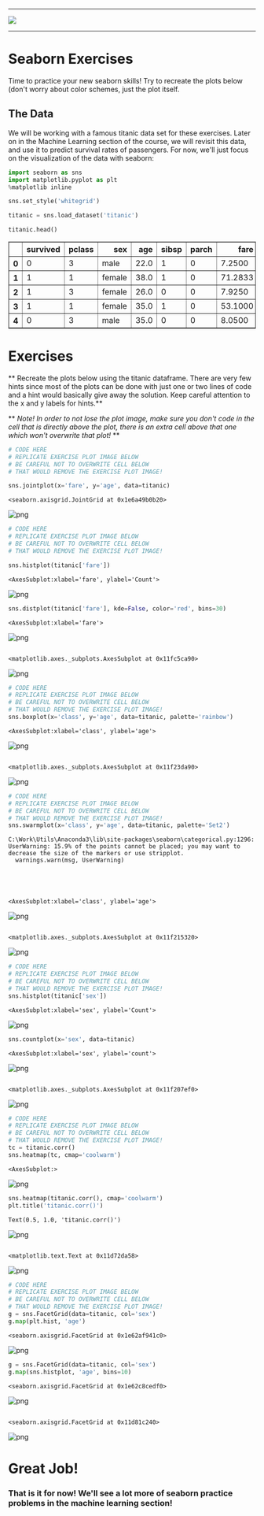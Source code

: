 ___

<a href='http://www.pieriandata.com'> <img src='../Pierian_Data_Logo.png' /></a>
___
# Seaborn Exercises

Time to practice your new seaborn skills! Try to recreate the plots below (don't worry about color schemes, just the plot itself.

## The Data

We will be working with a famous titanic data set for these exercises. Later on in the Machine Learning section of the course, we will revisit this data, and use it to predict survival rates of passengers. For now, we'll just focus on the visualization of the data with seaborn:


```python
import seaborn as sns
import matplotlib.pyplot as plt
%matplotlib inline
```


```python
sns.set_style('whitegrid')
```


```python
titanic = sns.load_dataset('titanic')
```


```python
titanic.head()
```




<div>
<style scoped>
    .dataframe tbody tr th:only-of-type {
        vertical-align: middle;
    }

    .dataframe tbody tr th {
        vertical-align: top;
    }

    .dataframe thead th {
        text-align: right;
    }
</style>
<table border="1" class="dataframe">
  <thead>
    <tr style="text-align: right;">
      <th></th>
      <th>survived</th>
      <th>pclass</th>
      <th>sex</th>
      <th>age</th>
      <th>sibsp</th>
      <th>parch</th>
      <th>fare</th>
      <th>embarked</th>
      <th>class</th>
      <th>who</th>
      <th>adult_male</th>
      <th>deck</th>
      <th>embark_town</th>
      <th>alive</th>
      <th>alone</th>
    </tr>
  </thead>
  <tbody>
    <tr>
      <th>0</th>
      <td>0</td>
      <td>3</td>
      <td>male</td>
      <td>22.0</td>
      <td>1</td>
      <td>0</td>
      <td>7.2500</td>
      <td>S</td>
      <td>Third</td>
      <td>man</td>
      <td>True</td>
      <td>NaN</td>
      <td>Southampton</td>
      <td>no</td>
      <td>False</td>
    </tr>
    <tr>
      <th>1</th>
      <td>1</td>
      <td>1</td>
      <td>female</td>
      <td>38.0</td>
      <td>1</td>
      <td>0</td>
      <td>71.2833</td>
      <td>C</td>
      <td>First</td>
      <td>woman</td>
      <td>False</td>
      <td>C</td>
      <td>Cherbourg</td>
      <td>yes</td>
      <td>False</td>
    </tr>
    <tr>
      <th>2</th>
      <td>1</td>
      <td>3</td>
      <td>female</td>
      <td>26.0</td>
      <td>0</td>
      <td>0</td>
      <td>7.9250</td>
      <td>S</td>
      <td>Third</td>
      <td>woman</td>
      <td>False</td>
      <td>NaN</td>
      <td>Southampton</td>
      <td>yes</td>
      <td>True</td>
    </tr>
    <tr>
      <th>3</th>
      <td>1</td>
      <td>1</td>
      <td>female</td>
      <td>35.0</td>
      <td>1</td>
      <td>0</td>
      <td>53.1000</td>
      <td>S</td>
      <td>First</td>
      <td>woman</td>
      <td>False</td>
      <td>C</td>
      <td>Southampton</td>
      <td>yes</td>
      <td>False</td>
    </tr>
    <tr>
      <th>4</th>
      <td>0</td>
      <td>3</td>
      <td>male</td>
      <td>35.0</td>
      <td>0</td>
      <td>0</td>
      <td>8.0500</td>
      <td>S</td>
      <td>Third</td>
      <td>man</td>
      <td>True</td>
      <td>NaN</td>
      <td>Southampton</td>
      <td>no</td>
      <td>True</td>
    </tr>
  </tbody>
</table>
</div>



# Exercises

** Recreate the plots below using the titanic dataframe. There are very few hints since most of the plots can be done with just one or two lines of code and a hint would basically give away the solution. Keep careful attention to the x and y labels for hints.**

** *Note! In order to not lose the plot image, make sure you don't code in the cell that is directly above the plot, there is an extra cell above that one which won't overwrite that plot!* **


```python
# CODE HERE
# REPLICATE EXERCISE PLOT IMAGE BELOW
# BE CAREFUL NOT TO OVERWRITE CELL BELOW
# THAT WOULD REMOVE THE EXERCISE PLOT IMAGE!

```


```python
sns.jointplot(x='fare', y='age', data=titanic)
```




    <seaborn.axisgrid.JointGrid at 0x1e6a49b0b20>




    
![png](output_8_1.png)
    



```python
# CODE HERE
# REPLICATE EXERCISE PLOT IMAGE BELOW
# BE CAREFUL NOT TO OVERWRITE CELL BELOW
# THAT WOULD REMOVE THE EXERCISE PLOT IMAGE!

sns.histplot(titanic['fare'])

```




    <AxesSubplot:xlabel='fare', ylabel='Count'>




    
![png](output_9_1.png)
    



```python
sns.distplot(titanic['fare'], kde=False, color='red', bins=30)
```




    <AxesSubplot:xlabel='fare'>




    
![png](output_10_1.png)
    



```python

```




    <matplotlib.axes._subplots.AxesSubplot at 0x11fc5ca90>




    
![png](output_11_1.png)
    



```python
# CODE HERE
# REPLICATE EXERCISE PLOT IMAGE BELOW
# BE CAREFUL NOT TO OVERWRITE CELL BELOW
# THAT WOULD REMOVE THE EXERCISE PLOT IMAGE!
sns.boxplot(x='class', y='age', data=titanic, palette='rainbow')
```




    <AxesSubplot:xlabel='class', ylabel='age'>




    
![png](output_12_1.png)
    



```python

```




    <matplotlib.axes._subplots.AxesSubplot at 0x11f23da90>




    
![png](output_13_1.png)
    



```python
# CODE HERE
# REPLICATE EXERCISE PLOT IMAGE BELOW
# BE CAREFUL NOT TO OVERWRITE CELL BELOW
# THAT WOULD REMOVE THE EXERCISE PLOT IMAGE!
sns.swarmplot(x='class', y='age', data=titanic, palette='Set2')
```

    C:\Work\Utils\Anaconda3\lib\site-packages\seaborn\categorical.py:1296: UserWarning: 15.9% of the points cannot be placed; you may want to decrease the size of the markers or use stripplot.
      warnings.warn(msg, UserWarning)
    




    <AxesSubplot:xlabel='class', ylabel='age'>




    
![png](output_14_2.png)
    



```python

```




    <matplotlib.axes._subplots.AxesSubplot at 0x11f215320>




    
![png](output_15_1.png)
    



```python
# CODE HERE
# REPLICATE EXERCISE PLOT IMAGE BELOW
# BE CAREFUL NOT TO OVERWRITE CELL BELOW
# THAT WOULD REMOVE THE EXERCISE PLOT IMAGE!
sns.histplot(titanic['sex'])
```




    <AxesSubplot:xlabel='sex', ylabel='Count'>




    
![png](output_16_1.png)
    



```python
sns.countplot(x='sex', data=titanic)
```




    <AxesSubplot:xlabel='sex', ylabel='count'>




    
![png](output_17_1.png)
    



```python

```




    <matplotlib.axes._subplots.AxesSubplot at 0x11f207ef0>




    
![png](output_18_1.png)
    



```python
# CODE HERE
# REPLICATE EXERCISE PLOT IMAGE BELOW
# BE CAREFUL NOT TO OVERWRITE CELL BELOW
# THAT WOULD REMOVE THE EXERCISE PLOT IMAGE!
tc = titanic.corr()
sns.heatmap(tc, cmap='coolwarm')
```




    <AxesSubplot:>




    
![png](output_19_1.png)
    



```python
sns.heatmap(titanic.corr(), cmap='coolwarm')
plt.title('titanic.corr()')
```




    Text(0.5, 1.0, 'titanic.corr()')




    
![png](output_20_1.png)
    



```python

```




    <matplotlib.text.Text at 0x11d72da58>




    
![png](output_21_1.png)
    



```python
# CODE HERE
# REPLICATE EXERCISE PLOT IMAGE BELOW
# BE CAREFUL NOT TO OVERWRITE CELL BELOW
# THAT WOULD REMOVE THE EXERCISE PLOT IMAGE!
g = sns.FacetGrid(data=titanic, col='sex')
g.map(plt.hist, 'age')
```




    <seaborn.axisgrid.FacetGrid at 0x1e62af941c0>




    
![png](output_22_1.png)
    



```python
g = sns.FacetGrid(data=titanic, col='sex')
g.map(sns.histplot, 'age', bins=10)
```




    <seaborn.axisgrid.FacetGrid at 0x1e62c8cedf0>




    
![png](output_23_1.png)
    



```python

```




    <seaborn.axisgrid.FacetGrid at 0x11d81c240>




    
![png](output_24_1.png)
    


# Great Job!

### That is it for now! We'll see a lot more of seaborn practice problems in the machine learning section!

